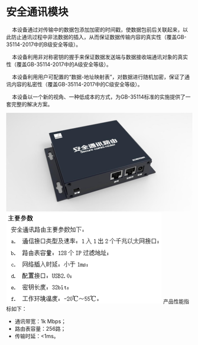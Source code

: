 # 安全通讯模块
 &nbsp;&nbsp;&nbsp;&nbsp;本设备通过对传输中的数据包添加加密的时间戳，使数据包前后关联起来，以此防止通讯过程中非法数据的插入，从而保证数据传输内容的真实性（覆盖GB-35114-2017中的B级安全等级）。

 &nbsp;&nbsp;&nbsp;&nbsp;本设备利用非对称密钥的握手来保证数据发送端与数据接收端通讯对象的真实性（覆盖GB-35114-2017中的A级安全等级）。

 &nbsp;&nbsp;&nbsp;&nbsp;本设备利用用户可配置的“数据-地址映射表”，对数据进行随机加密，保证了通讯内容的私密性（覆盖GB-35114-2017中的C级安全等级）。

 &nbsp;&nbsp;&nbsp;&nbsp;本设备以一个新的视角、一种低成本的方式，为GB-35114标准的实施提供了一套完整的解决方案。


![](./img/aqly.jfif)
![](./img/aqly2.png)
产品性能指标如下：

- 通讯带宽：1k Mbps；
- 路由表容量：256路；
- 传输时延：<1ms。
